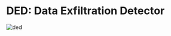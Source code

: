 # DED: Data Exfiltration Detector

![ded](https://github.com/mr-umar/DED/assets/92973740/7a865a54-9611-480a-a177-111402029c09)



